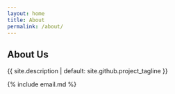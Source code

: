 ```yaml
---
layout: home
title: About
permalink: /about/
---
```


## About Us
<p>{{ site.description | default: site.github.project_tagline }}</p>
{% include email.md %}

